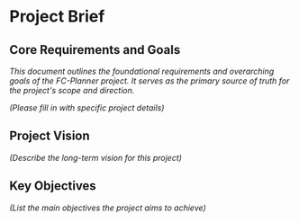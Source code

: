 # Project Brief

## Core Requirements and Goals

*This document outlines the foundational requirements and overarching goals of the FC-Planner project. It serves as the primary source of truth for the project's scope and direction.*

*(Please fill in with specific project details)*

## Project Vision

*(Describe the long-term vision for this project)*

## Key Objectives

*(List the main objectives the project aims to achieve)*
